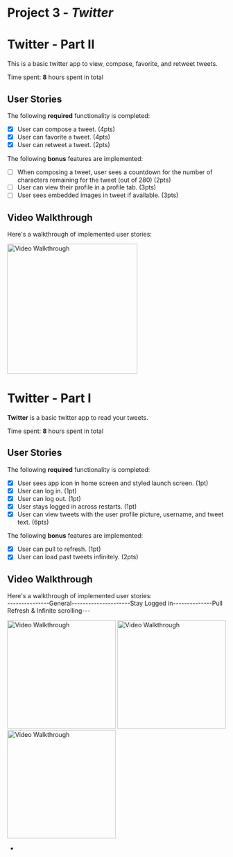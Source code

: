# Project 3 - *Twitter*

# Twitter - Part II

This is a basic twitter app to view, compose, favorite, and retweet tweets.

Time spent: **8** hours spent in total

## User Stories

The following **required** functionality is completed:

- [x] User can compose a tweet. (4pts)
- [x] User can favorite a tweet. (4pts)
- [x] User can retweet a tweet. (2pts)

The following **bonus** features are implemented:

- [ ] When composing a tweet, user sees a countdown for the number of characters remaining for the tweet (out of 280) (2pts)
- [ ] User can view their profile in a profile tab. (3pts)
- [ ] User sees embedded images in tweet if available. (3pts)

## Video Walkthrough

Here's a walkthrough of implemented user stories:

<img src='http://g.recordit.co/ZsbCOueWdz.gif' title='Video Walkthrough' width='300' alt='Video Walkthrough' />

# Twitter - Part I

**Twitter** is a basic twitter app to read your tweets.

Time spent: **8** hours spent in total

## User Stories

The following **required** functionality is completed:

- [x] User sees app icon in home screen and styled launch screen. (1pt)
- [x] User can log in. (1pt)
- [x] User can log out. (1pt)
- [x] User stays logged in across restarts. (1pt)
- [x] User can view tweets with the user profile picture, username, and tweet text. (6pts)

The following **bonus** features are implemented:

- [x] User can pull to refresh. (1pt)
- [x] User can load past tweets infinitely. (2pts)

## Video Walkthrough

Here's a walkthrough of implemented user stories:<br>
---------------General---------------------Stay Logged in--------------Pull Refresh & Infinite scrolling---

<img src='http://g.recordit.co/G1CDzAKaU5.gif' title='Video Walkthrough' width='250' alt='Video Walkthrough' /> <img src='http://g.recordit.co/SfEMgXELjS.gif' title='Video Walkthrough' width='250' alt='Video Walkthrough' /><img src='http://g.recordit.co/5TSnS2HBsY.gif' title='Video Walkthrough' width='250' alt='Video Walkthrough' />


-
